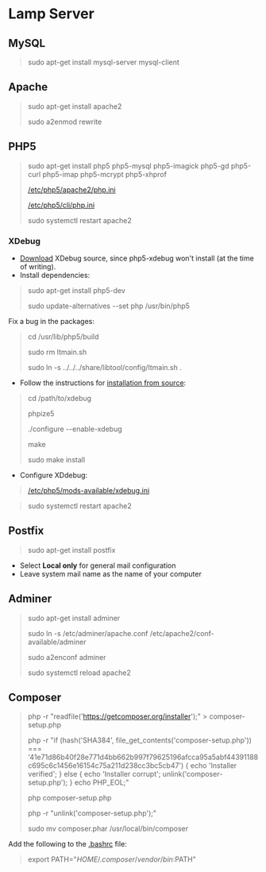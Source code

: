 # Lamp Server

## MySQL
> sudo apt-get install mysql-server mysql-client

## Apache
> sudo apt-get install apache2
>
> sudo a2enmod rewrite

## PHP5
> sudo apt-get install php5 php5-mysql php5-imagick php5-gd php5-curl php5-imap php5-mcrypt php5-xhprof
>
> [/etc/php5/apache2/php.ini](etc/php5/apache2/php.ini)
>
> [/etc/php5/cli/php.ini](etc/php5/cli/php.ini)
>
> sudo systemctl restart apache2

### XDebug
- [Download](https://xdebug.org/download.php) XDebug source, since php5-xdebug won't install (at the time of writing).
- Install dependencies:

> sudo apt-get install php5-dev
>
> sudo update-alternatives --set php /usr/bin/php5

Fix a bug in the packages:
> cd /usr/lib/php5/build
>
> sudo rm ltmain.sh
>
> sudo ln -s ../../../share/libtool/config/ltmain.sh .

- Follow the instructions for [installation from source](https://xdebug.org/docs/install#source):
> cd /path/to/xdebug
>
> phpize5
>
> ./configure --enable-xdebug
>
> make
>
> sudo make install
>

- Configure XDdebug:
> [/etc/php5/mods-available/xdebug.ini](etc/php5/mods-available/xdebug.ini)

> sudo systemctl restart apache2

## Postfix
> sudo apt-get install postfix

- Select **Local only** for general mail configuration
- Leave system mail name as the name of your computer

## Adminer
> sudo apt-get install adminer
>
> sudo ln -s /etc/adminer/apache.conf /etc/apache2/conf-available/adminer
>
> sudo a2enconf adminer
>
> sudo systemctl reload apache2

## Composer
> php -r "readfile('https://getcomposer.org/installer');" > composer-setup.php
>
> php -r "if (hash('SHA384', file_get_contents('composer-setup.php')) === '41e71d86b40f28e771d4bb662b997f79625196afcca95a5abf44391188c695c6c1456e16154c75a211d238cc3bc5cb47') { echo 'Installer verified'; } else { echo 'Installer corrupt'; unlink('composer-setup.php'); } echo PHP_EOL;"
>
> php composer-setup.php
>
> php -r "unlink('composer-setup.php');"
>
> sudo mv composer.phar /usr/local/bin/composer

Add the following to the [.bashrc](home/user/.bashrc) file:
> export PATH="$HOME/.composer/vendor/bin:$PATH"
